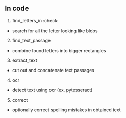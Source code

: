 ## In code

1. find_letters_in :check:
  - search for all the letter looking like blobs
2. find_text_passage
  - combine found letters into bigger rectangles
3. extract_text
  - cut out and concatenate text passages
4. ocr
  - detect text using ocr (ex. pytesseract)
5. correct
  - optionally correct spelling mistakes in obtained text

